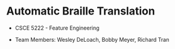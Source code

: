 # Automatic Braille Translation 

* CSCE 5222 - Feature Engineering

* Team Members: Wesley DeLoach, Bobby Meyer, Richard Tran
